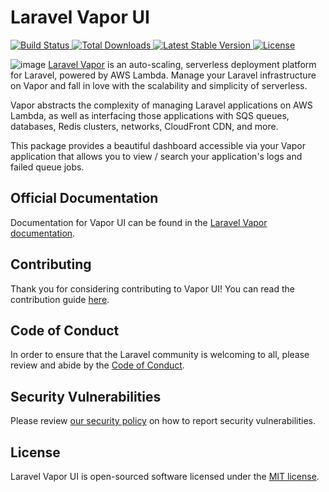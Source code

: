 # Laravel Vapor UI

<a href="https://github.com/laravel/vapor-ui/actions">
    <img src="https://github.com/laravel/vapor-ui/workflows/tests/badge.svg" alt="Build Status">
</a>
<a href="https://packagist.org/packages/laravel/vapor-ui">
    <img src="https://poser.pugx.org/laravel/vapor-ui/d/total.svg" alt="Total Downloads">
</a>
<a href="https://packagist.org/packages/laravel/vapor-ui">
    <img src="https://poser.pugx.org/laravel/vapor-ui/v/stable.svg" alt="Latest Stable Version">
</a>
<a href="https://packagist.org/packages/laravel/vapor-ui">
    <img src="https://poser.pugx.org/laravel/vapor-ui/license.svg" alt="License">
</a>

![image](https://laravel-blog-assets.s3.amazonaws.com/Pt7UBx57HxsGR5Qlga9cLSoAvkAukMT5BMkcLK9N.png "image")
[Laravel Vapor](https://vapor.laravel.com) is an auto-scaling, serverless deployment platform for Laravel, powered by AWS Lambda. Manage your Laravel infrastructure on Vapor and fall in love with the scalability and simplicity of serverless.

Vapor abstracts the complexity of managing Laravel applications on AWS Lambda, as well as interfacing those applications with SQS queues, databases, Redis clusters, networks, CloudFront CDN, and more.

This package provides a beautiful dashboard accessible via your Vapor application that allows you to view / search your application's logs and failed queue jobs.

## Official Documentation

Documentation for Vapor UI can be found in the [Laravel Vapor documentation](https://docs.vapor.build/1.0/introduction.html#installing-the-vapor-ui-dashboard).

## Contributing

Thank you for considering contributing to Vapor UI! You can read the contribution guide [here](.github/CONTRIBUTING.md).

## Code of Conduct

In order to ensure that the Laravel community is welcoming to all, please review and abide by the [Code of Conduct](https://laravel.com/docs/contributions#code-of-conduct).

## Security Vulnerabilities

Please review [our security policy](https://github.com/laravel/vapor-ui/security/policy) on how to report security vulnerabilities.

## License

Laravel Vapor UI is open-sourced software licensed under the [MIT license](LICENSE.md).
